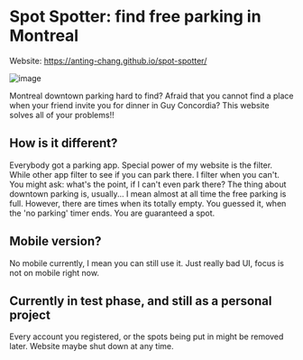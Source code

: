 # Spot Spotter: find free parking in Montreal

Website: https://anting-chang.github.io/spot-spotter/

![image](https://user-images.githubusercontent.com/5653157/122560842-19bf8200-d00f-11eb-9302-044b60522696.png)

Montreal downtown parking hard to find?
Afraid that you cannot find a place when your friend invite you for dinner in Guy Concordia?
This website solves all of your problems!!

## How is it different?

Everybody got a parking app. Special power of my website is the filter. While other app filter to see if you can park there. I filter when you can't.
You might ask: what's the point, if I can't even park there? The thing about downtown parking is, usually... I mean almost at all time the free parking is full.
However, there are times when its totally empty. You guessed it, when the 'no parking' timer ends. You are guaranteed a spot. 

## Mobile version?

No mobile currently, I mean you can still use it. Just really bad UI, focus is not on mobile right now.

## Currently in test phase, and still as a personal project

Every account you registered, or the spots being put in might be removed later. Website maybe shut down at any time.
